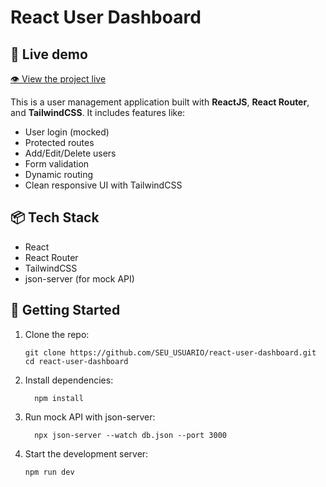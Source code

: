 # React User Dashboard

## 🚀 Live demo
[👁️ View the project live](https://react-user-dashboard-jxfxf9r74-jose-muanzas-projects.vercel.app/)


This is a user management application built with **ReactJS**, **React Router**, and **TailwindCSS**. It includes features like:

- User login (mocked)
- Protected routes
- Add/Edit/Delete users
- Form validation
- Dynamic routing
- Clean responsive UI with TailwindCSS

## 📦 Tech Stack

- React
- React Router
- TailwindCSS
- json-server (for mock API)

## 🚀 Getting Started

1. Clone the repo:
   ```
   git clone https://github.com/SEU_USUARIO/react-user-dashboard.git
   cd react-user-dashboard
   ```
2. Install dependencies:
    ```
      npm install
    ```
3. Run mock API with json-server:
     ```
       npx json-server --watch db.json --port 3000
     ```
4. Start the development server:
    ```
    npm run dev
    ```
